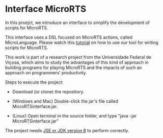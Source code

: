 # Interface MicroRTS
In this proejct, we introduce an interface to simplify the development of scripts for MicroRTS.

This interface uses a DSL focused on MicroRTS actions, called MicroLanguage. Please watch this [tutorial](https://www.youtube.com/watch?v=yeuzrjKaqsU) on how to use our tool for writing scripts for MicroRTS. 

This work is part of a research project from the Universidade Federal de Viçosa, which aims to study the advantages of this kind of approach in building programs for playing MicroRTS and the impacts of such an approach on programmers’ productivity.

Steps to execute the project:
*  Download (or clone) the repository.

* (Windows and Mac) Double-click the jar's file called MicroRTSinterface.jar.

* (Linux) Open terminal in the source folder, and type "java -jar MicroRTSinterface.jar"

The project needs [JSE or JDK version 8](https://www.oracle.com/br/java/technologies/javase/javase-jdk8-downloads.html) to perform correctly.

